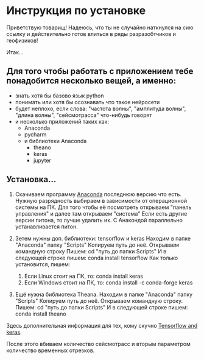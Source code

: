 # Инструкция по установке

Приветствую товарищ! Надеюсь, что ты не случайно наткнулся на сию ссылку и действительно готов влиться в ряды разразобтчиков и геофизиков!

Итак...
## Для того чтобы работать с приложением тебе понадобится несколько вещей, а именно:
  * знать хотя бы базово язык python
  * понимать или хотя бы осознавать что такое нейросети
  * будет неплохо, если слова: "частота волны", "амплитуда волны", "длина волны", "сейсмотрасса" что-нибудь говорят
  * и несколько приложений таких как:
    * Anaconda
    * pycharm
    * и библиотеки Anaconda
      * theano
      * keras
      * jupyter
      
## Установка...
[Anaconda]: https://www.anaconda.com/download/
1. Скачиваем программу [Anaconda][Anaconda] последнюю версию что есть.
   Нужную разрядность выбираем в зависимости от операционной системы на ПК.
   Для того чтобы её посмотреть открываем "панель управления" и далее там открываем "система"
   Если есть другие версии питона, то лучше удалить их.
   С Анакондой параллельно устанавливается питон.
     
2. Зетем нужны доп. библиотеки: tensorflow и keras
   Находим в папке "Anaconda" папку "Scripts"
   Копируем путь до неё.
   Открываем командную строку
   Пишем: cd "путь до папки Scripts"
   И в следующей строке пишем: conda install tensorflow
   Как только установится, пишем: 
    1. Если  Linux стоит на ПК, то: conda install keras
    2. Если Windows стоит на ПК, то: conda install -c conda-forge keras
    
3. Ещё нужна библиотека Theana.
   Находим в папке "Anaconda" папку "Scripts"
   Копируем путь до неё.
   Открываем командную строку.
   Пишем: cd "путь до папки Scripts"
   И в следующей строке пишем: conda install theano
     
[Tensorflow and keras]: https://www.asozykin.ru/deep_learning/2017/09/07/keras-installation-tensorflow
     Здесь дополнительная информация для тех, кому скучно [Tensorflow and keras][Tensorflow and keras].
     
     
     
После этого вбиваем количество сейсмотрасс и вторым параметром количество временных отрезков.
     
